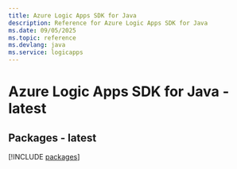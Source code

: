 ```yaml
---
title: Azure Logic Apps SDK for Java
description: Reference for Azure Logic Apps SDK for Java
ms.date: 09/05/2025
ms.topic: reference
ms.devlang: java
ms.service: logicapps
---
```

# Azure Logic Apps SDK for Java - latest
## Packages - latest
[!INCLUDE [packages](logic-apps-index.md)]